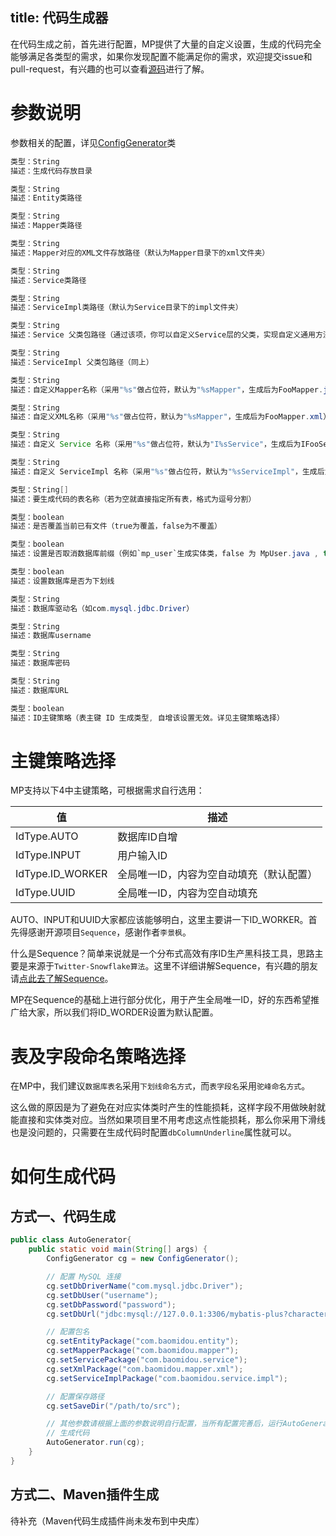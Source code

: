 title: 代码生成器
---
在代码生成之前，首先进行配置，MP提供了大量的自定义设置，生成的代码完全能够满足各类型的需求，如果你发现配置不能满足你的需求，欢迎提交issue和pull-request，有兴趣的也可以查看[源码](https://github.com/baomidou/mybatis-plus/tree/master/mybatis-plus/src/main/java/com/baomidou/mybatisplus/generator)进行了解。

# 参数说明

参数相关的配置，详见[ConfigGenerator](https://github.com/baomidou/mybatis-plus/blob/master/mybatis-plus/src/main/java/com/baomidou/mybatisplus/generator/ConfigGenerator.java)类

```java saveDir
类型：String
描述：生成代码存放目录
```

```java entityPackage
类型：String
描述：Entity类路径
```

```java mapperPackage
类型：String
描述：Mapper类路径
```

```java xmlPackage
类型：String
描述：Mapper对应的XML文件存放路径（默认为Mapper目录下的xml文件夹）
```

```java servicePackage
类型：String
描述：Service类路径
```

```java serviceImplPackage
类型：String
描述：ServiceImpl类路径（默认为Service目录下的impl文件夹）
```

```java superService
类型：String
描述：Service 父类包路径（通过该项，你可以自定义Service层的父类，实现自定义通用方法。若无需求，不用配置）
```

```java superServiceImpl
类型：String
描述：ServiceImpl 父类包路径（同上）
```

```java mapperName
类型：String
描述：自定义Mapper名称（采用"%s"做占位符，默认为"%sMapper"，生成后为FooMapper.java）
```

```java mapperXMLName
类型：String
描述：自定义XML名称（采用"%s"做占位符，默认为"%sMapper"，生成后为FooMapper.xml）
```

```java serviceName
类型：String
描述：自定义 Service 名称（采用"%s"做占位符，默认为"I%sService"，生成后为IFooService.java）
```

```java serviceImplName
类型：String
描述：自定义 ServiceImpl 名称（采用"%s"做占位符，默认为"%sServiceImpl"，生成后为FooServiceImpl.java）
```

```java tableNames
类型：String[]
描述：要生成代码的表名称（若为空就直接指定所有表，格式为逗号分割）
```

```java fileOverride
类型：boolean
描述：是否覆盖当前已有文件（true为覆盖，false为不覆盖）
```

```java dbPrefix
类型：boolean
描述：设置是否取消数据库前缀（例如`mp_user`生成实体类，false 为 MpUser.java , true 为 User.java）
```

```java dbColumnUnderline
类型：boolean
描述：设置数据库是否为下划线
```

```java dbDriverName
类型：String
描述：数据库驱动名（如com.mysql.jdbc.Driver）
```

```java dbUser
类型：String
描述：数据库username
```

```java dbPassword
类型：String
描述：数据库密码
```

```java dbUrl
类型：String
描述：数据库URL
```

```java idType
类型：boolean
描述：ID主键策略（表主键 ID 生成类型, 自增该设置无效。详见主键策略选择）
```

# 主键策略选择

MP支持以下4中主键策略，可根据需求自行选用：

值                | 描述
---------------- | ---------------------
IdType.AUTO      | 数据库ID自增
IdType.INPUT     | 用户输入ID
IdType.ID_WORKER | 全局唯一ID，内容为空自动填充（默认配置）
IdType.UUID      | 全局唯一ID，内容为空自动填充

AUTO、INPUT和UUID大家都应该能够明白，这里主要讲一下ID_WORKER。首先得感谢开源项目`Sequence`，感谢作者`李景枫`。

什么是Sequence？简单来说就是一个分布式高效有序ID生产黑科技工具，思路主要是来源于`Twitter-Snowflake算法`。这里不详细讲解Sequence，有兴趣的朋友请[点此去了解Sequence](http://git.oschina.net/yu120/sequence)。

MP在Sequence的基础上进行部分优化，用于产生全局唯一ID，好的东西希望推广给大家，所以我们将ID_WORDER设置为默认配置。

# 表及字段命名策略选择

在MP中，我们建议`数据库表名`采用`下划线命名方式`，而`表字段名`采用`驼峰命名方式`。

这么做的原因是为了避免在对应实体类时产生的性能损耗，这样字段不用做映射就能直接和实体类对应。当然如果项目里不用考虑这点性能损耗，那么你采用下滑线也是没问题的，只需要在生成代码时配置`dbColumnUnderline`属性就可以。

# 如何生成代码

## 方式一、代码生成

```java 生成示例
public class AutoGenerator{
    public static void main(String[] args) {
        ConfigGenerator cg = new ConfigGenerator();

        // 配置 MySQL 连接
        cg.setDbDriverName("com.mysql.jdbc.Driver");
        cg.setDbUser("username");
        cg.setDbPassword("password");
        cg.setDbUrl("jdbc:mysql://127.0.0.1:3306/mybatis-plus?characterEncoding=utf8");

        // 配置包名
        cg.setEntityPackage("com.baomidou.entity");
        cg.setMapperPackage("com.baomidou.mapper");
        cg.setServicePackage("com.baomidou.service");
        cg.setXmlPackage("com.baomidou.mapper.xml");
        cg.setServiceImplPackage("com.baomidou.service.impl");

        // 配置保存路径
        cg.setSaveDir("/path/to/src");

        // 其他参数请根据上面的参数说明自行配置，当所有配置完善后，运行AutoGenerator.run()方法生成Code
        // 生成代码
        AutoGenerator.run(cg);
    }
}
```

## 方式二、Maven插件生成

待补充（Maven代码生成插件尚未发布到中央库）
